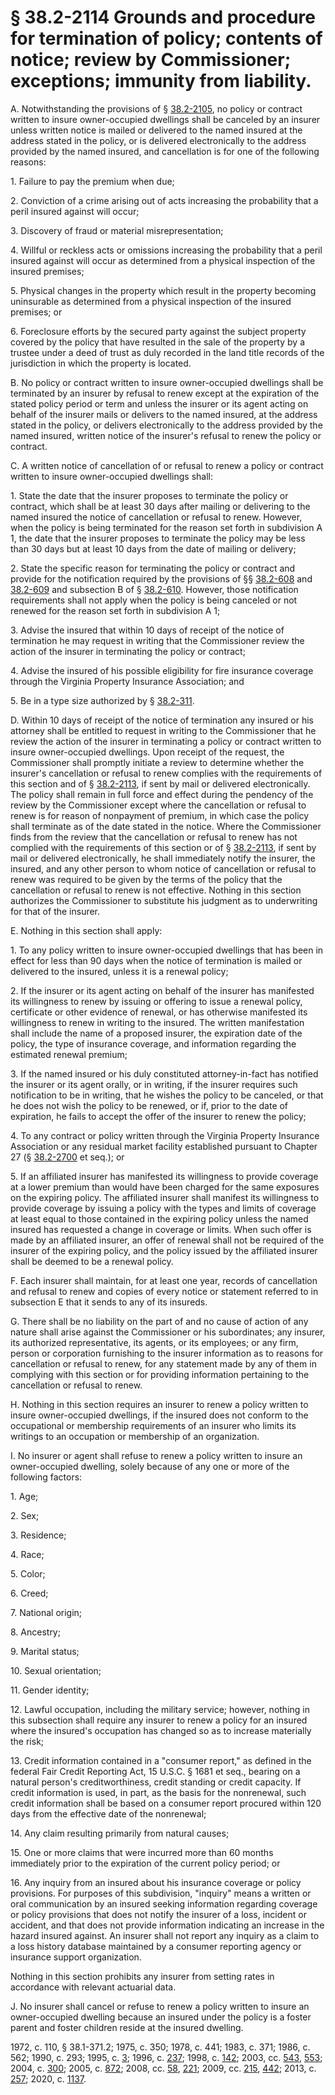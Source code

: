 # § 38.2-2114 Grounds and procedure for termination of policy; contents of notice; review by Commissioner; exceptions; immunity from liability.

<p>A. Notwithstanding the provisions of § <a href='/vacode/38.2-2105/'>38.2-2105</a>, no policy or contract written to insure owner-occupied dwellings shall be canceled by an insurer unless written notice is mailed or delivered to the named insured at the address stated in the policy, or is delivered electronically to the address provided by the named insured, and cancellation is for one of the following reasons:</p><p>1. Failure to pay the premium when due;</p><p>2. Conviction of a crime arising out of acts increasing the probability that a peril insured against will occur;</p><p>3. Discovery of fraud or material misrepresentation;</p><p>4. Willful or reckless acts or omissions increasing the probability that a peril insured against will occur as determined from a physical inspection of the insured premises;</p><p>5. Physical changes in the property which result in the property becoming uninsurable as determined from a physical inspection of the insured premises; or</p><p>6. Foreclosure efforts by the secured party against the subject property covered by the policy that have resulted in the sale of the property by a trustee under a deed of trust as duly recorded in the land title records of the jurisdiction in which the property is located.</p><p>B. No policy or contract written to insure owner-occupied dwellings shall be terminated by an insurer by refusal to renew except at the expiration of the stated policy period or term and unless the insurer or its agent acting on behalf of the insurer mails or delivers to the named insured, at the address stated in the policy, or delivers electronically to the address provided by the named insured, written notice of the insurer's refusal to renew the policy or contract.</p><p>C. A written notice of cancellation of or refusal to renew a policy or contract written to insure owner-occupied dwellings shall:</p><p>1. State the date that the insurer proposes to terminate the policy or contract, which shall be at least 30 days after mailing or delivering to the named insured the notice of cancellation or refusal to renew. However, when the policy is being terminated for the reason set forth in subdivision A 1, the date that the insurer proposes to terminate the policy may be less than 30 days but at least 10 days from the date of mailing or delivery;</p><p>2. State the specific reason for terminating the policy or contract and provide for the notification required by the provisions of §§ <a href='/vacode/38.2-608/'>38.2-608</a> and <a href='/vacode/38.2-609/'>38.2-609</a> and subsection B of § <a href='/vacode/38.2-610/'>38.2-610</a>. However, those notification requirements shall not apply when the policy is being canceled or not renewed for the reason set forth in subdivision A 1;</p><p>3. Advise the insured that within 10 days of receipt of the notice of termination he may request in writing that the Commissioner review the action of the insurer in terminating the policy or contract;</p><p>4. Advise the insured of his possible eligibility for fire insurance coverage through the Virginia Property Insurance Association; and</p><p>5. Be in a type size authorized by § <a href='/vacode/38.2-311/'>38.2-311</a>.</p><p>D. Within 10 days of receipt of the notice of termination any insured or his attorney shall be entitled to request in writing to the Commissioner that he review the action of the insurer in terminating a policy or contract written to insure owner-occupied dwellings. Upon receipt of the request, the Commissioner shall promptly initiate a review to determine whether the insurer's cancellation or refusal to renew complies with the requirements of this section and of § <a href='/vacode/38.2-2113/'>38.2-2113</a>, if sent by mail or delivered electronically. The policy shall remain in full force and effect during the pendency of the review by the Commissioner except where the cancellation or refusal to renew is for reason of nonpayment of premium, in which case the policy shall terminate as of the date stated in the notice. Where the Commissioner finds from the review that the cancellation or refusal to renew has not complied with the requirements of this section or of § <a href='/vacode/38.2-2113/'>38.2-2113</a>, if sent by mail or delivered electronically, he shall immediately notify the insurer, the insured, and any other person to whom notice of cancellation or refusal to renew was required to be given by the terms of the policy that the cancellation or refusal to renew is not effective. Nothing in this section authorizes the Commissioner to substitute his judgment as to underwriting for that of the insurer.</p><p>E. Nothing in this section shall apply:</p><p>1. To any policy written to insure owner-occupied dwellings that has been in effect for less than 90 days when the notice of termination is mailed or delivered to the insured, unless it is a renewal policy;</p><p>2. If the insurer or its agent acting on behalf of the insurer has manifested its willingness to renew by issuing or offering to issue a renewal policy, certificate or other evidence of renewal, or has otherwise manifested its willingness to renew in writing to the insured. The written manifestation shall include the name of a proposed insurer, the expiration date of the policy, the type of insurance coverage, and information regarding the estimated renewal premium;</p><p>3. If the named insured or his duly constituted attorney-in-fact has notified the insurer or its agent orally, or in writing, if the insurer requires such notification to be in writing, that he wishes the policy to be canceled, or that he does not wish the policy to be renewed, or if, prior to the date of expiration, he fails to accept the offer of the insurer to renew the policy;</p><p>4. To any contract or policy written through the Virginia Property Insurance Association or any residual market facility established pursuant to Chapter 27 (§ <a href='/vacode/38.2-2700/'>38.2-2700</a> et seq.); or</p><p>5. If an affiliated insurer has manifested its willingness to provide coverage at a lower premium than would have been charged for the same exposures on the expiring policy. The affiliated insurer shall manifest its willingness to provide coverage by issuing a policy with the types and limits of coverage at least equal to those contained in the expiring policy unless the named insured has requested a change in coverage or limits. When such offer is made by an affiliated insurer, an offer of renewal shall not be required of the insurer of the expiring policy, and the policy issued by the affiliated insurer shall be deemed to be a renewal policy.</p><p>F. Each insurer shall maintain, for at least one year, records of cancellation and refusal to renew and copies of every notice or statement referred to in subsection E that it sends to any of its insureds.</p><p>G. There shall be no liability on the part of and no cause of action of any nature shall arise against the Commissioner or his subordinates; any insurer, its authorized representative, its agents, or its employees; or any firm, person or corporation furnishing to the insurer information as to reasons for cancellation or refusal to renew, for any statement made by any of them in complying with this section or for providing information pertaining to the cancellation or refusal to renew.</p><p>H. Nothing in this section requires an insurer to renew a policy written to insure owner-occupied dwellings, if the insured does not conform to the occupational or membership requirements of an insurer who limits its writings to an occupation or membership of an organization.</p><p>I. No insurer or agent shall refuse to renew a policy written to insure an owner-occupied dwelling, solely because of any one or more of the following factors:</p><p>1. Age;</p><p>2. Sex;</p><p>3. Residence;</p><p>4. Race;</p><p>5. Color;</p><p>6. Creed;</p><p>7. National origin;</p><p>8. Ancestry;</p><p>9. Marital status;</p><p>10. Sexual orientation;</p><p>11. Gender identity;</p><p>12. Lawful occupation, including the military service; however, nothing in this subsection shall require any insurer to renew a policy for an insured where the insured's occupation has changed so as to increase materially the risk;</p><p>13. Credit information contained in a "consumer report," as defined in the federal Fair Credit Reporting Act, 15 U.S.C. § 1681 et seq., bearing on a natural person's creditworthiness, credit standing or credit capacity. If credit information is used, in part, as the basis for the nonrenewal, such credit information shall be based on a consumer report procured within 120 days from the effective date of the nonrenewal;</p><p>14. Any claim resulting primarily from natural causes;</p><p>15. One or more claims that were incurred more than 60 months immediately prior to the expiration of the current policy period; or</p><p>16. Any inquiry from an insured about his insurance coverage or policy provisions. For purposes of this subdivision, "inquiry" means a written or oral communication by an insured seeking information regarding coverage or policy provisions that does not notify the insurer of a loss, incident or accident, and that does not provide information indicating an increase in the hazard insured against. An insurer shall not report any inquiry as a claim to a loss history database maintained by a consumer reporting agency or insurance support organization.</p><p>Nothing in this section prohibits any insurer from setting rates in accordance with relevant actuarial data.</p><p>J. No insurer shall cancel or refuse to renew a policy written to insure an owner-occupied dwelling because an insured under the policy is a foster parent and foster children reside at the insured dwelling.</p><p>1972, c. 110, § 38.1-371.2; 1975, c. 350; 1978, c. 441; 1983, c. 371; 1986, c. 562; 1990, c. 293; 1995, c. <a href='http://lis.virginia.gov/cgi-bin/legp604.exe?951+ful+CHAP0003'>3</a>; 1996, c. <a href='http://lis.virginia.gov/cgi-bin/legp604.exe?961+ful+CHAP0237'>237</a>; 1998, c. <a href='http://lis.virginia.gov/cgi-bin/legp604.exe?981+ful+CHAP0142'>142</a>; 2003, cc. <a href='http://lis.virginia.gov/cgi-bin/legp604.exe?031+ful+CHAP0543'>543</a>, <a href='http://lis.virginia.gov/cgi-bin/legp604.exe?031+ful+CHAP0553'>553</a>; 2004, c. <a href='http://lis.virginia.gov/cgi-bin/legp604.exe?041+ful+CHAP0300'>300</a>; 2005, c. <a href='http://lis.virginia.gov/cgi-bin/legp604.exe?051+ful+CHAP0872'>872</a>; 2008, cc. <a href='http://lis.virginia.gov/cgi-bin/legp604.exe?081+ful+CHAP0058'>58</a>, <a href='http://lis.virginia.gov/cgi-bin/legp604.exe?081+ful+CHAP0221'>221</a>; 2009, cc. <a href='http://lis.virginia.gov/cgi-bin/legp604.exe?091+ful+CHAP0215'>215</a>, <a href='http://lis.virginia.gov/cgi-bin/legp604.exe?091+ful+CHAP0442'>442</a>; 2013, c. <a href='http://lis.virginia.gov/cgi-bin/legp604.exe?131+ful+CHAP0257'>257</a>; 2020, c. <a href='http://lis.virginia.gov/cgi-bin/legp604.exe?201+ful+CHAP1137'>1137</a>.</p>